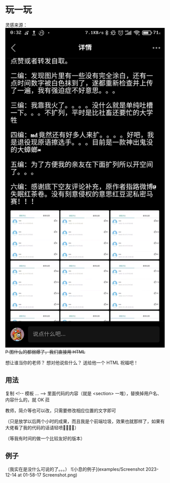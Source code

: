 # 玩一玩
灵感来源：
![灵感](Screenshot_2023-12-14-00-32-35-957_com.tencent.mobileqq.jpg)
~~P 图什么的都弱爆了，我们直接用 HTML~~

想让谁当你的老师？
想对他说些什么？
送给他一个 HTML 祝福吧！

## 用法
复制 <\!-- 模板 ... --> 里面代码的内容（就是 <section\> 一堆），替换掉用户名、内容什么的，就 OK 菈

教师，简介等也可以改，只需要修改相应位置的文字即可

（只是放学以后两个小时的成果，而且我是个前端垃圾，效果也就那样了，如果有大佬看了我的代码的话请轻喷🙏️🙏️🙏️🙏️）

（等我有时间的做一个比较友好的版本）

## 例子
（我实在是没什么可说的了。。。）
![小息的例子](examples/Screenshot 2023-12-14 at 01-58-17 Screenshot.png)

